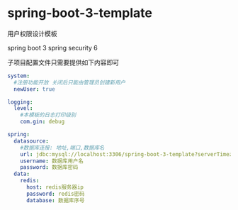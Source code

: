 # spring-boot-3-template

用户权限设计模板

spring boot 3
spring security 6

子项目配置文件只需要提供如下内容即可

```yml
system:
  #注册功能开放 关闭后只能由管理员创建新用户
  newUser: true

logging:
  level:
    #本模板的日志打印级别
    com.gin: debug

spring:
  datasource:
    #数据库连接: 地址,端口,数据库名
    url: jdbc:mysql://localhost:3306/spring-boot-3-template?serverTimezone=GMT%2B8&characterEncoding=utf-8&allowMultiQueries=true
    username: 数据库用户名
    password: 数据库密码
  data:
    redis:
      host: redis服务器ip
      password: redis密码
      database: 数据库序号

```

